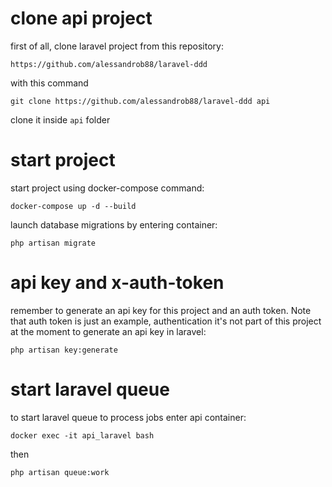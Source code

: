 # clone api project

first of all, clone laravel project from this repository:

```https://github.com/alessandrob88/laravel-ddd```

with this command

    git clone https://github.com/alessandrob88/laravel-ddd api

clone it inside ```api``` folder

# start project

start project using docker-compose command:

    docker-compose up -d --build

launch database migrations by entering container:

    php artisan migrate


# api key and x-auth-token
remember to generate an api key for this project and an auth token. Note that auth token is just an example, authentication it's not part of this project at the moment
to generate an api key in laravel:
    
    php artisan key:generate
# start laravel queue
to start laravel queue to process jobs enter api container:

    docker exec -it api_laravel bash

then 

    php artisan queue:work
